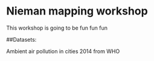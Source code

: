 # Nieman mapping workshop
This workshop is going to be fun fun fun

##Datasets:

Ambient air pollution in cities 2014 from WHO



